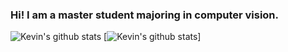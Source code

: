 ### Hi! I am a master student majoring in computer vision.
![Kevin's github stats](https://github-readme-stats.vercel.app/api?username=kevin5645218&show_icons=true&theme=radical&count_private=true)
[![Kevin's github stats](https://github-readme-stats.vercel.app/api?username=kevin5645218&show_icons=true&count_private=true)]
<!--
**kevin5645218/kevin5645218** is a ✨ _special_ ✨ repository because its `README.md` (this file) appears on your GitHub profile.



Here are some ideas to get you started:

- 🔭 I’m currently working on ...
- 🌱 I’m currently learning ...
- 👯 I’m looking to collaborate on ...
- 🤔 I’m looking for help with ...
- 💬 Ask me about ...
- 📫 How to reach me: ...
- 😄 Pronouns: ...
- ⚡ Fun fact: ...
-->
